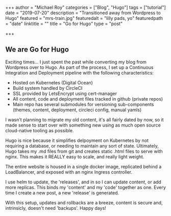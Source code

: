 +++
author = "Michael Roy"
categories = ["Blog", "Hugo"]
tags = ["tutorial"]
date = "2019-07-20"
description = "Transitioned away from Wordpress to Hugo"
featured = "mrs-train.jpg"
featuredalt = "lilly pads, yo"
featuredpath = "date"
linktitle = ""
title = "Go for Hugo"
type = "post"

+++

## We are Go for Hugo

Exciting times...
I just spent the past while converting my blog from Wordpress over to Hugo.
As part of the process, I set up a Continuous Integration and Deployment pipeline with the following characteristics:

- Hosted on Kubernetes (Digital Ocean)
- Build system handled by CircleCI
- SSL provided by LetsEncrypt using cert-manager
- All content, code and deployment files tracked in github (private repos)
- Main repo has several submodules for versioning sub-components (themes, content, deployment, circleci config, manual yamls)

I wasn't planning to migrate my old content, it's all fairly dated by now, so it made sense to start over with something new using as much open source cloud-native tooling as possible.

Hugo is nice because it simplifies delpoyment on Kubernetes by not requiring a database, or needing to maintain any sort of state. Ultimately, Hugo takes my .md files from git and creates static .html files to serve with nginx.
This makes it REALLY easy to scale, and really light weight.

The entire website is housed in a single docker image, replicated behind a LoadBalancer, and exposed with an nginx Ingress controller.

I use helm to update, the 'releases', and in so I can update content, or add more replicas.
This binds my 'content' and my 'code' together as one. Every time I create a new post, a new 'release' is generated.

With this setup, updates and rollbacks are a breeze, content is secure and, intrinsicly, doesn't need 'backups'. Happy days!
